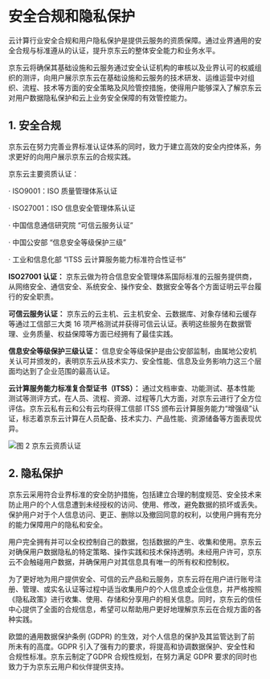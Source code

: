 # 安全合规和隐私保护

云计算行业安全合规和用户隐私保护是提供云服务的资质保障。通过业界通用的安全合规与标准遵从的认证，提升京东云的整体安全能力和业务水平。

京东云将确保其基础设施和云服务通过安全认证机构的审核以及业界认可的权威组织的测评，向用户展示京东云在基础设施和云服务的技术研发、运维运营中对组织、流程、技术等方面的安全策略及风险管控措施，使得用户能够深入了解京东云对用户数据隐私保护和云上业务安全保障的有效管控能力。

## 1. 安全合规

京东云在努力完善业界标准认证体系的同时，致力于建立高效的安全内控体系，务求更好的向用户展示京东云的合规实践。

京东云主要资质认证：

· ISO9001：ISO 质量管理体系认证

· ISO27001：ISO 信息安全管理体系认证

· 中国信息通信研究院 “可信云服务认证”

· 中国公安部 “信息安全等级保护三级”

· 工业和信息化部 “ITSS 云计算服务能力标准符合性证书”

**ISO27001 认证：** 京东云做为符合信息安全管理体系国际标准的云服务提供商，从网络安全、通信安全、系统安全、操作安全、数据安全等各个方面证明云平台履行的安全职责。

**可信云服务认证：** 京东云的云主机、云主机安全、云数据库、对象存储和云缓存等通过工信部三大类 16 项严格测试并获得可信云认证。表明这些服务在数据管理、业务质量、权益保障等方面已经拥有了最佳实践。

**信息安全等级保护三级认证：** 信息安全等级保护是由公安部监制，由属地公安机关认可并颁发的，表明京东云从技术实力、安全性能、信息及业务影响力这三个层面均达到了企业范围的最高认证。

**云计算服务能力标准复合型证书（ITSS）：** 通过文档审查、功能测试、基本性能测试等测评方式，在人员、流程、资源、过程等几大方面，对京东云进行了全方位评估。京东云私有云和公有云均获得工信部 ITSS 颁布云计算服务能力“增强级”认证，标志着京东云计算在人员配备、技术实力、产品性能、资源储备等方面表现优异。

![图 2 京东云资质认证](https://github.com/jdcloudcom/cn/blob/edit/image/Security-Information/qualification.jpg)

## 2. 隐私保护

京东云采用符合业界标准的安全防护措施，包括建立合理的制度规范、安全技术来防止用户的个人信息遭到未经授权的访问、使用、修改，避免数据的损坏或丢失。保护用户对于个人信息访问、更正、删除以及撤回同意的权利，以使用户拥有充分的能力保障用户的隐私和安全。

用户完全拥有并可以全权控制自己的数据，包括数据的产生、收集和使用。京东云对确保用户数据隐私的特定策略、操作实践和技术保持透明。未经用户许可，京东云不会触碰用户数据，并确保用户对其信息具有唯一的所有权和控制权。

为了更好地为用户提供安全、可信的云产品和云服务，京东云将在用户进行账号注册、管理、或实名认证等过程中适当收集用户的个人信息或企业信息，并严格按照《隐私政策》进行收集、使用、存储和分享用户的相关信息。同时，京东云的信任中心提供了全面的合规信息，希望可以帮助用户更好地理解京东云在合规方面的各种实践。

欧盟的通用数据保护条例 (GDPR) 的生效，对个人信息的保护及其监管达到了前所未有的高度。GDPR 引入了强有力的要求，将提高和协调数据保护、安全性和合规性标准。京东云制定了GDPR 合规性规划，在努力满足 GDPR 要求的同时也致力于为京东云用户和伙伴提供支持。
